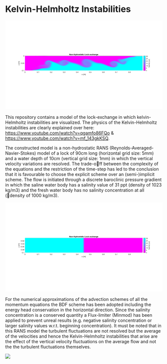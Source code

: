 # Kelvin-Helmholtz Instabilities

<img src="lock002_KH/Images/lock002_KH_t9_P.png" width="800">

This repository contains a model of the lock-exchange in which kelvin-Helmholtz instabilities are visualized. The physics of the Kelvin-Helmholtz instabilities are clearly explained over here: https://www.youtube.com/watch?v=qgamfo86FQo & https://www.youtube.com/watch?v=mf_143gkKSQ.

The constructed model is a non-hydrostatic RANS (Reynolds-Averaged-Navier-Stokes) model of a lock of 90cm long (horizontal grid size: 5mm) and a water depth of 10cm (vertical grid size: 1mm) in which the vertical velocity variations are resolved. The trade-off between the complexity of the equations and the restriction of the time-step has led to the conclusion that it is favourable to choose the explicit scheme over an (semi-)implicit scheme. The flow is initiated through a discrete baroclinic pressure gradient in which the saline water body has a salinity value of 31 ppt (density of 1023 kg/m3) and the fresh water body has no salinity concentration at all (density of 1000 kg/m3).

<img src="lock002_KH/Images/lock002_KH_t0_P.png" width="800">

For the numerical approximations of the advection schemes of all the momentum equations the BDF scheme has been adopted including the energy head conservation in the horizontal direction. Since the salinity concentration is a conserved quantity a Flux-limiter (Minmod) has been applied to prevent unreal results (e.g. negative salinity concentration or larger salinity values w.r.t. beginning concentration). It must be noted that in this RANS model the turbulent fluctuations are not resolved but the average of the velocities and hence the Kelvin-Helmholtz instabilities that arise are the effect of the vertical velocity fluctuations on the average flow and not the the turbulent fluctuations themselves.

<img src="lock002_KH/Images/lock002_KH.gif_P" width="800">
